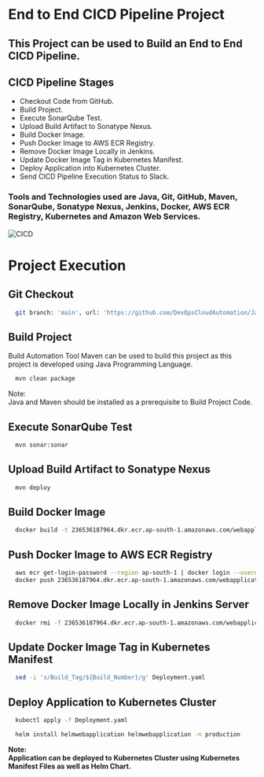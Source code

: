 
# End to End CICD Pipeline Project

## This Project can be used to Build an End to End CICD Pipeline.

## CICD Pipeline Stages

- Checkout Code from GitHub.
- Build Project.
- Execute SonarQube Test.
- Upload Build Artifact to Sonatype Nexus.
- Build Docker Image.
- Push Docker Image to AWS ECR Registry.
- Remove Docker Image Locally in Jenkins.
- Update Docker Image Tag in Kubernetes Manifest.
- Deploy Application into Kubernetes Cluster.
- Send CICD Pipeline Execution Status to Slack.

### Tools and Technologies used are Java, Git, GitHub, Maven, SonarQube, Sonatype Nexus, Jenkins, Docker, AWS ECR Registry, Kubernetes and Amazon Web Services.

![CICD](https://github.com/DevOpsCloudAutomation/Java_Docker/assets/123757746/085ef572-bd9d-4d05-b710-4fc2a0646d39)
  
# Project Execution
## Git Checkout
```bash
  git branch: 'main', url: 'https://github.com/DevOpsCloudAutomation/JavaMavenApplication_AWS_ECR.git'
```

## Build Project

Build Automation Tool Maven can be used to build this project as this project is developed using Java Programming Language.

```bash
  mvn clean package
```
Note:  
Java and Maven should be installed as a prerequisite to Build Project Code.

## Execute SonarQube Test
```bash
  mvn sonar:sonar
```

## Upload Build Artifact to Sonatype Nexus
```bash
  mvn deploy
```

## Build Docker Image
```bash
  docker build -t 236536187964.dkr.ecr.ap-south-1.amazonaws.com/webapplication:${buildNumber} .
```

## Push Docker Image to AWS ECR Registry
```bash
  aws ecr get-login-password --region ap-south-1 | docker login --username AWS --password-stdin 236536187964.dkr.ecr.ap-south-1.amazonaws.com
  docker push 236536187964.dkr.ecr.ap-south-1.amazonaws.com/webapplication:${buildNumber}
```

## Remove Docker Image Locally in Jenkins Server
```bash
  docker rmi -f 236536187964.dkr.ecr.ap-south-1.amazonaws.com/webapplication:${buildNumber}
```

## Update Docker Image Tag in Kubernetes Manifest
```bash
  sed -i 's/Build_Tag/${Build_Number}/g' Deployment.yaml
```

## Deploy Application to Kubernetes Cluster
```bash
  kubectl apply -f Deployment.yaml

  helm install helmwebapplication helmwebapplication -n production
```
**Note:**<br>
**Application can be deployed to Kubernetes Cluster using Kubernetes Manifest Files as well as Helm Chart.**